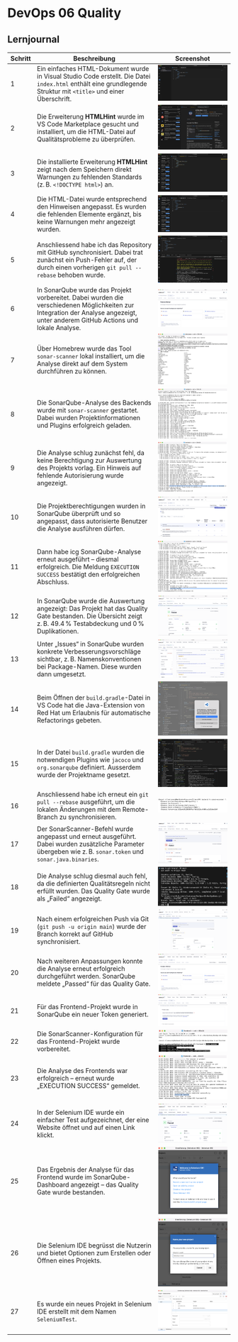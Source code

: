 # DevOps 06 Quality

## Lernjournal

| Schritt | Beschreibung | Screenshot |
|--------|--------------|------------|
| 1 | Ein einfaches HTML-Dokument wurde in Visual Studio Code erstellt. Die Datei `index.html` enthält eine grundlegende Struktur mit `<title>` und einer Überschrift. | ![quality-01](./images/quality-01.png) |
| 2 | Die Erweiterung **HTMLHint** wurde im VS Code Marketplace gesucht und installiert, um die HTML-Datei auf Qualitätsprobleme zu überprüfen. | ![quality-02](./images/quality-02.png) |
| 3 | Die installierte Erweiterung **HTMLHint** zeigt nach dem Speichern direkt Warnungen zu fehlenden Standards (z. B. `<!DOCTYPE html>`) an. | ![quality-03](./images/quality-03.png) |
| 4 | Die HTML-Datei wurde entsprechend den Hinweisen angepasst. Es wurden die fehlenden Elemente ergänzt, bis keine Warnungen mehr angezeigt wurden. | ![quality-04](./images/quality-04.png) |
| 5 | Anschliessend habe ich das Repository mit GitHub synchronisiert. Dabei trat zunächst ein Push-Fehler auf, der durch einen vorherigen `git pull --rebase` behoben wurde. | ![quality-05](./images/quality-05.png) |
| 6 | In SonarQube wurde das Projekt vorbereitet. Dabei wurden die verschiedenen Möglichkeiten zur Integration der Analyse angezeigt, unter anderem GitHub Actions und lokale Analyse. | ![quality-06](./images/quality-06.png) |
| 7 | Über Homebrew wurde das Tool `sonar-scanner` lokal installiert, um die Analyse direkt auf dem System durchführen zu können. | ![quality-07](./images/quality-07.png) |
| 8 | Die SonarQube-Analyse des Backends wurde mit `sonar-scanner` gestartet. Dabei wurden Projektinformationen und Plugins erfolgreich geladen. | ![quality-08](./images/quality-08.png) |
| 9 | Die Analyse schlug zunächst fehl, da keine Berechtigung zur Auswertung des Projekts vorlag. Ein Hinweis auf fehlende Autorisierung wurde angezeigt. | ![quality-09](./images/quality-09.png) |
| 10 | Die Projektberechtigungen wurden in SonarQube überprüft und so angepasst, dass autorisierte Benutzer die Analyse ausführen dürfen. | ![quality-10](./images/quality-10.png) |
| 11 | Dann habe icg SonarQube-Analyse erneut ausgeführt – diesmal erfolgreich. Die Meldung `EXECUTION SUCCESS` bestätigt den erfolgreichen Abschluss. | ![quality-11](./images/quality-11.png) |
| 12 | In SonarQube wurde die Auswertung angezeigt: Das Projekt hat das Quality Gate bestanden. Die Übersicht zeigt z. B. 49.4 % Testabdeckung und 0 % Duplikationen. | ![quality-12](./images/quality-12.png) |
| 13 | Unter „Issues“ in SonarQube wurden konkrete Verbesserungsvorschläge sichtbar, z. B. Namenskonventionen bei Package-Namen. Diese wurden dann umgesetzt. | ![quality-13](./images/quality-13.png) |
| 14 | Beim Öffnen der `build.gradle`-Datei in VS Code hat die Java-Extension von Red Hat um Erlaubnis für automatische Refactorings gebeten. | ![quality-14](./images/quality-14.png) |
| 15 | In der Datei `build.gradle` wurden die notwendigen Plugins wie `jacoco` und `org.sonarqube` definiert. Ausserdem wurde der Projektname gesetzt. | ![quality-15](./images/quality-15.png) |
| 16 | Anschliessend habe ich erneut ein `git pull --rebase` ausgeführt, um die lokalen Änderungen mit dem Remote-Branch zu synchronisieren. | ![quality-16](./images/quality-16.png) |
| 17 | Der SonarScanner-Befehl wurde angepasst und erneut ausgeführt. Dabei wurden zusätzliche Parameter übergeben wie z. B. `sonar.token` und `sonar.java.binaries`. | ![quality-17](./images/quality-17.png) |
| 18 | Die Analyse schlug diesmal auch fehl, da die definierten Qualitätsregeln nicht erfüllt wurden. Das Quality Gate wurde als „Failed“ angezeigt. | ![quality-18](./images/quality-18.png) |
| 19 | Nach einem erfolgreichen Push via Git (`git push -u origin main`) wurde der Branch korrekt auf GitHub synchronisiert. | ![quality-19](./images/quality-19.png) |
| 20 | Nach weiteren Anpassungen konnte die Analyse erneut erfolgreich durchgeführt werden. SonarQube meldete „Passed“ für das Quality Gate. | ![quality-20](./images/quality-20.png) 
| 21 | Für das Frontend-Projekt wurde in SonarQube ein neuer Token generiert. | ![quality-21](./images/quality-21.png) |
| 22 | Die SonarScanner-Konfiguration für das Frontend-Projekt wurde vorbereitet. | ![quality-22](./images/quality-22.png) |
| 23 | Die Analyse des Frontends war erfolgreich – erneut wurde „EXECUTION SUCCESS“ gemeldet. | ![quality-23](./images/quality-23.png) |
| 24 | In der Selenium IDE wurde ein einfacher Test aufgezeichnet, der eine Website öffnet und auf einen Link klickt. | ![quality-24](./images/quality-24.png) |
| 25 | Das Ergebnis der Analyse für das Frontend wurde im SonarQube-Dashboard angezeigt – das Quality Gate wurde bestanden. | ![quality-25](./images/quality-25.png) |
| 26 | Die Selenium IDE begrüsst die Nutzerin und bietet Optionen zum Erstellen oder Öffnen eines Projekts. | ![quality-26](./images/quality-26.png) |
| 27 | Es wurde ein neues Projekt in Selenium IDE erstellt mit dem Namen `SeleniumTest`. | ![quality-27](./images/quality-27.png) |

